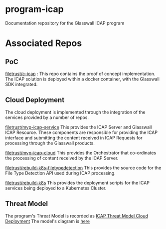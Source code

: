 # program-icap
Documentation repository for the Glasswall ICAP program

# Associated Repos

## PoC
[filetrust/c-icap](https://github.com/filetrust/c-icap) : This repo contains the proof of concept implementation. The ICAP solution is deployed within a docker container, with the Glasswall SDK integrated.

## Cloud Deployment
The cloud deployment is implemented through the integration of the services provided by a number of repos.

[filetrust/mvp-icap-service](https://github.com/filetrust/mvp-icap-service) This provides the ICAP Server and Glasswall ICAP Resource. These components are responsible for providing the ICAP interface and submitting the content received in ICAP Requests for processing through the Glasswall products.

[filetrust/mvp-icap-cloud](https://github.com/filetrust/mvp-icap-cloud) This provides the Orchestrator that co-ordinates the processing of content received by the ICAP Server.

[filetrust/rebuild-k8s-filetypedetection](https://github.com/filetrust/rebuild-k8s-filetypedetection) This provides the source code for the File Type Detection API used during ICAP processing.

[filetrust/rebuild-k8s](https://github.com/filetrust/rebuild-k8s) This provides the deployment scripts for the ICAP services being deployed to a Kubernetes Cluster.

## Threat Model
The program's Threat Model is recorded as [ICAP Threat Model Cloud Deployment](https://glasswall.atlassian.net/browse/THREATMODL-3)
The model's diagram is [here](https://app.lucidchart.com/invitations/accept/43e0cb76-052f-486c-8bfd-166f4ad4ea4f)
